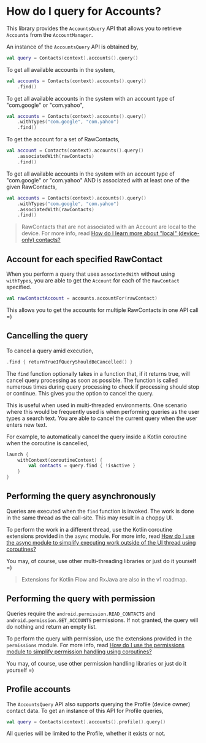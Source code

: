 # How do I query for Accounts?

This library provides the `AccountsQuery` API that allows you to retrieve `Account`s from the
`AccountManager`.

An instance of the `AccountsQuery` API is obtained by,

```kotlin
val query = Contacts(context).accounts().query()
```

To get all available accounts in the system,

```kotlin
val accounts = Contacts(context).accounts().query()
    .find()
```

To get all available accounts in the system with an account type of "com.google" or "com.yahoo",

```kotlin
val accounts = Contacts(context).accounts().query()
    .withTypes("com.google", "com.yahoo")
    .find()
```

To get the account for a set of RawContacts,

```kotlin
val account = Contacts(context).accounts().query()
    .associatedWith(rawContacts)
    .find()
```

To get all available accounts in the system with an account type of "com.google" or "com.yahoo"
AND is associated with at least one of the given RawContacts,

```kotlin
val accounts = Contacts(context).accounts().query()
    .withTypes("com.google", "com.yahoo")
    .associatedWith(rawContacts)
    .find()
```

> RawContacts that are not associated with an Account are local to the device. For more info, read
> [How do I learn more about "local" (device-only) contacts?](/howto/howto-learn-more-about-local-contacts.md)

## Account for each specified RawContact

When you perform a query that uses `associatedWith` without using `withTypes`, you are able to get
the `Account` for each of the `RawContact` specified.

```kotlin
val rawContactAccount = accounts.accountFor(rawContact)
```

This allows you to get the accounts for multiple RawContacts in one API call =)

## Cancelling the query

To cancel a query amid execution,

```kotlin
.find { returnTrueIfQueryShouldBeCancelled() }
```

The `find` function optionally takes in a function that, if it returns true, will cancel query
processing as soon as possible. The function is called numerous times during query processing to
check if processing should stop or continue. This gives you the option to cancel the query.

This is useful when used in multi-threaded environments. One scenario where this would be frequently
used is when performing queries as the user types a search text. You are able to cancel the current
query when the user enters new text.

For example, to automatically cancel the query inside a Kotlin coroutine when the coroutine is
cancelled,

```kotlin
launch {
    withContext(coroutineContext) {
        val contacts = query.find { !isActive }
    }
}
```

## Performing the query asynchronously

Queries are executed when the `find` function is invoked. The work is done in the same thread as the
call-site. This may result in a choppy UI.

To perform the work in a different thread, use the Kotlin coroutine extensions provided in
the `async` module. For more info,
read [How do I use the async module to simplify executing work outside of the UI thread using coroutines?](/howto/howto-use-api-with-async-execution.md)

You may, of course, use other multi-threading libraries or just do it yourself =)

> Extensions for Kotlin Flow and RxJava are also in the v1 roadmap.

## Performing the query with permission

Queries require the `android.permission.READ_CONTACTS` and `android.permission.GET_ACCOUNTS`
permissions. If not granted, the query will do nothing and return an empty list.

To perform the query with permission, use the extensions provided in the `permissions` module. For
more info,
read [How do I use the permissions module to simplify permission handling using coroutines?](/howto/howto-use-api-with-permissions-handling.md)

You may, of course, use other permission handling libraries or just do it yourself =)

## Profile accounts

The `AccountsQuery` API also supports querying the Profile (device owner) contact data. To get an
instance of this API for Profile queries,

```kotlin
val query = Contacts(context).accounts().profile().query()
```

All queries will be limited to the Profile, whether it exists or not.